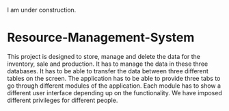 I am under construction.

# Resource-Management-System
This project is designed to store, manage and delete the data for the inventory, sale and production. It has to manage the data in these three databases. It has to be able to transfer the data between three different tables on the screen. The application has to be able to provide three tabs to go through different modules of the application. Each module has to show a different user interface depending up on the functionality. We have imposed different privileges for different people.  
